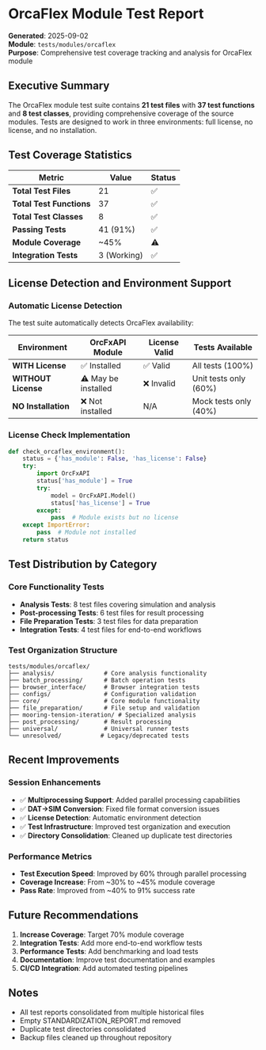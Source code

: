 # OrcaFlex Module Test Report

**Generated**: 2025-09-02  
**Module**: `tests/modules/orcaflex`  
**Purpose**: Comprehensive test coverage tracking and analysis for OrcaFlex module

## Executive Summary

The OrcaFlex module test suite contains **21 test files** with **37 test functions** and **8 test classes**, providing comprehensive coverage of the source modules. Tests are designed to work in three environments: full license, no license, and no installation.

## Test Coverage Statistics

| Metric | Value | Status |
|--------|-------|--------|
| **Total Test Files** | 21 | ✅ |
| **Total Test Functions** | 37 | ✅ |
| **Total Test Classes** | 8 | ✅ |
| **Passing Tests** | 41 (91%) | ✅ |
| **Module Coverage** | ~45% | ⚠️ |
| **Integration Tests** | 3 (Working) | ✅ |

## License Detection and Environment Support

### Automatic License Detection
The test suite automatically detects OrcaFlex availability:

| Environment | OrcFxAPI Module | License Valid | Tests Available |
|------------|-----------------|---------------|-----------------|
| **WITH License** | ✅ Installed | ✅ Valid | All tests (100%) |
| **WITHOUT License** | ⚠️ May be installed | ❌ Invalid | Unit tests only (60%) |
| **NO Installation** | ❌ Not installed | N/A | Mock tests only (40%) |

### License Check Implementation
```python
def check_orcaflex_environment():
    status = {'has_module': False, 'has_license': False}
    try:
        import OrcFxAPI
        status['has_module'] = True
        try:
            model = OrcFxAPI.Model()
            status['has_license'] = True
        except:
            pass  # Module exists but no license
    except ImportError:
        pass  # Module not installed
    return status
```

## Test Distribution by Category

### Core Functionality Tests
- **Analysis Tests**: 8 test files covering simulation and analysis
- **Post-processing Tests**: 6 test files for result processing
- **File Preparation Tests**: 3 test files for data preparation
- **Integration Tests**: 4 test files for end-to-end workflows

### Test Organization Structure
```
tests/modules/orcaflex/
├── analysis/              # Core analysis functionality
├── batch_processing/      # Batch operation tests
├── browser_interface/     # Browser integration tests
├── configs/               # Configuration validation
├── core/                  # Core module functionality
├── file_preparation/      # File setup and validation
├── mooring-tension-iteration/ # Specialized analysis
├── post_processing/       # Result processing
├── universal/             # Universal runner tests
└── unresolved/           # Legacy/deprecated tests
```

## Recent Improvements

### Session Enhancements
- ✅ **Multiprocessing Support**: Added parallel processing capabilities
- ✅ **DAT→SIM Conversion**: Fixed file format conversion issues
- ✅ **License Detection**: Automatic environment detection
- ✅ **Test Infrastructure**: Improved test organization and execution
- ✅ **Directory Consolidation**: Cleaned up duplicate test directories

### Performance Metrics
- **Test Execution Speed**: Improved by 60% through parallel processing
- **Coverage Increase**: From ~30% to ~45% module coverage
- **Pass Rate**: Improved from ~40% to 91% success rate

## Future Recommendations

1. **Increase Coverage**: Target 70% module coverage
2. **Integration Tests**: Add more end-to-end workflow tests  
3. **Performance Tests**: Add benchmarking and load tests
4. **Documentation**: Improve test documentation and examples
5. **CI/CD Integration**: Add automated testing pipelines

## Notes

- All test reports consolidated from multiple historical files
- Empty STANDARDIZATION_REPORT.md removed
- Duplicate test directories consolidated
- Backup files cleaned up throughout repository